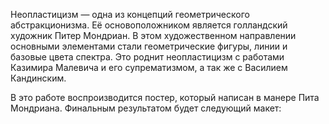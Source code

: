 Неопластицизм — одна из концепций геометрического абстракционизма. Её основоположником является голландский художник Питер Мондриан. В этом художественном направлении основными элементами стали геометрические фигуры, линии и базовые цвета спектра. Это роднит неопластицизм с работами Казимира Малевича и его супрематизмом, а так же с Василием Кандинским.

В это работе воспроизводится постер, который написан в манере Пита Мондриана. Финальным результатом будет следующий макет:


